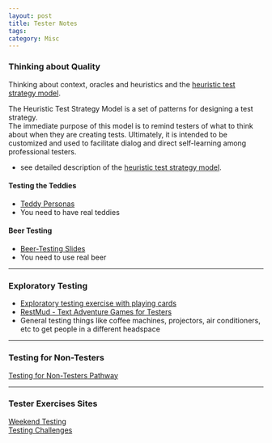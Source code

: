 ```yaml
---
layout: post
title: Tester Notes
tags: 
category: Misc
---
```


### Thinking about Quality

Thinking about context, oracles and heuristics and the <a href="{{ site.url }}/assets/documents/heuristic-test-strategy-model.pdf">heuristic test strategy model</a>.  

The Heuristic Test Strategy Model is a set of patterns for designing a test strategy.  
The immediate purpose of this model is to remind testers of what to think about when they are creating tests. 
Ultimately, it is intended to be customized and used to facilitate dialog and direct self-learning among professional testers. 

- see detailed description of the <a href="{{ site.url }}/assets/documents/heuristic-test-strategy-model.pdf">heuristic test strategy model</a>.  

#### Testing the Teddies 

- <a href="{{ site.url }}/assets/documents/Teddy-Tests.zip">Teddy Personas</a>  
- You need to have real teddies 

#### Beer Testing  

- <a href="{{ site.url }}/assets/documents/Beer-Testing.pptx">Beer-Testing Slides</a>  
- You need to use real beer  

--------------------------------------------------------------------------------------------

### Exploratory Testing  

- <a href="{{ site.url }}/assets/documents/exploratory-testing-with-playing-cards.pdf">Exploratory testing exercise with playing cards</a>  
- [RestMud - Text Adventure Games for Testers](http://compendiumdev.co.uk/)  
- General testing things like coffee machines, projectors, air conditioners, etc to get people in a different headspace

--------------------------------------------------------------------------------------------

### Testing for Non-Testers   

[Testing for Non-Testers Pathway](http://katrinatester.blogspot.co.nz/2015/11/testing-for-non-testers-pathway.html)  

--------------------------------------------------------------------------------------------

### Tester Exercises Sites

[Weekend Testing](http://weekendtesting.com/)  
[Testing Challenges](http://testing-challenges.org/)  

